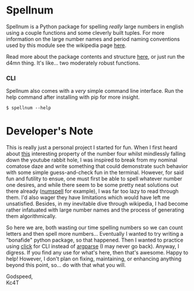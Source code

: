 # Spellnum
Spellnum is a Python package for spelling _really_ large numbers in english using a  couple functions and some cleverly built tuples. For more information on the large number names and period naming conventions used by this module see the wikipedia page [here](https://en.wikipedia.org/wiki/Names_of_large_numbers).  

Read more about the package contents and structure [here](spellnum/README.md), or just run the d4mn thing. It's like... two moderately robust functions.  

### CLI
Spellnum also comes with a _very_ simple command line interface. Run the help command after installing with pip for more insight.  
```
$ spellnum --help
```

# Developer's Note
This is really just a personal project I started for fun. When I first heard about [this](https://www.youtube.com/watch?v=LYKn0yUTIU4) interesting property of the number four whilst mindlessly falling down the youtube rabbit hole, I was inspired to break from my nominal comatose daze and write something that could demonstrate such behavior with some simple guess-and-check fun in the terminal. However, for said fun and futility to ensue, one must first be able to spell whatever number one desires, and while there seem to be some pretty neat solutions out there already ([numspell](https://github.com/alco/numspell) for example), I was far too lazy to read through them. I'd also wager they have limitations which would have left me unsatisfied. Besides, in my inevitable dive through wikipedia, I had become rather infatuated with large number names and the process of generating them algorithmically.  

So here we are, both wasting our time spelling numbers so we can count letters and then spell more numbers... Eventually I wanted to try writing a "bonafide" python package, so that happened. Then I wanted to practice using [click](https://click.palletsprojects.com) for CLI instead of [argparse](https://docs.python.org/3/library/argparse.html) (I may never go back). Anyway, I digress. If you find any use for what's here, then that's awesome. Happy to help! However, I don't plan on fixing, maintaining, or enhancing anything beyond this point, so... do with that what you will.  

Godspeed,  
Kc4T  
